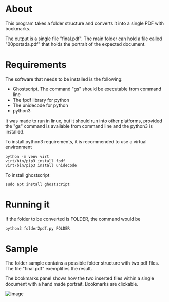 # About

This program takes a folder structure and converts it into a single PDF with bookmarks. 

The output is a single file "final.pdf". The main folder can hold a file called "00portada.pdf" that holds the portrait of the expected document.

# Requirements

The software that needs to be installed is the following:
- Ghostscript. The command "gs" should be executable from command line
- The fpdf library for python
- The unidecode for python
- python3

It was made to run in linux, but it should run into other platforms, provided the "gs" command is available from command line and the python3 is installed. 


To install python3 requirements, it is recommended to use a virtual environment

    python -m venv virt
    virt/bin/pip3 install fpdf
    virt/bin/pip3 install unidecode
    
To install ghostscript

    sudo apt install ghostscript
    
# Running it

If the folder to be converted is FOLDER, the command would be

    python3 folder2pdf.py FOLDER
    
# Sample

The folder sample contains a possible folder structure with two pdf files. The file "final.pdf" exemplifies the result.

The bookmarks panel shows how the two inserted files within a single document with a hand made portrait. Bookmarks are clickable. 

![image](https://user-images.githubusercontent.com/3056482/197363954-72930b5f-6f29-486e-9f88-207eda23e792.png)


